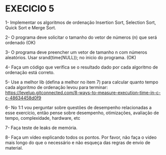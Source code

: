# EXECICIO 5 

1- Implementar os algoritmos de ordenação Insertion Sort, Selection Sort, Quick Sort e Merge Sort.

2- O programa deve solicitar o tamanho do vetor de números (n) que será ordenado (OK)

3- O programa deve preencher um vetor de tamanho n com números aleatórios. Usar srand(time(NULL)); no inicio do programa. (OK)

4- Faça um código que verifica se o resultado dado por cada algoritmo de ordenação está correto.

5- Use a melhor lib (defina a melhor no item 7) para calcular quanto tempo cada algoritmo de ordenação levou para terminar:
 https://levelup.gitconnected.com/8-ways-to-measure-execution-time-in-c-c-48634458d0f9

6- No 1:1 vou perguntar sobre questões de desempenho relacionadas a esse exercício, então pense sobre desempenho, otimizações, avaliação de tempo, 
complexidade, hardware, etc

7- Faça teste de leaks de memória.

8- Faça um vídeo explicando todos os pontos. Por favor, não faça o vídeo mais longo do que o necessário e não esqueça das regras de envio de material.